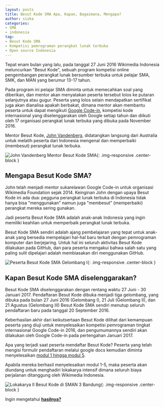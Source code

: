 ```yaml
---
layout: posts
title: Besut Kode SMA Apa, Kapan, Bagaimana, Mengapa?
author: siska
categories:
- SMA
- indonesia
tag:
- Besut Kode SMA
- Kompetisi pemrograman perangkat lunak terbuka
- Open source Indonesia
---
```


Tepat enam bulan yang lalu, pada tanggal 27 Juni 2016 Wikimedia Indonesia meluncurkan "Besut Kode", sebuah program kompetisi online pengembangan 
perangkat lunak bersumber terbuka untuk pelajar SMA, SMK, dan MAN yang berumur 13-17 tahun. 

Pada program ini pelajar SMA diminta untuk memecahkan soal yang diberikan, dan mentor akan menyatakan peserta tersebut lolos ke putaran selanjutnya 
atau gugur. Peserta yang lolos selain mendapatkan sertifikat juga akan dianalisa apakah berbakat, dimana mentor akan membantu peserta untuk dapat 
mengikuti [Google Code-in](https://developers.google.com/open-source/gci/), kompetisi kode internasional yang diselenggarakan oleh Google 
setiap tahun dan diikuti oleh 17 organisasi perangkat lunak terbuka yang dibuka pada November 2016. 

Mentor Besut Kode, [John Vandenberg](https://github.com/jayvdb), didatangkan langsung dari Australia untuk melatih peserta dari Indonesia mengenal dan memperbaiki (membesut) perangkat lunak terbuka. 

![John Vandenberg Mentor Besut Kode SMA](http://wikimedia-id.github.io/besutkode/img/John%20Besut%20Kode%20Mentor.jpg "John Vandenberg mentor Besut Kode SMA"){: .img-responsive .center-block } 

## **Mengapa Besut Kode SMA?**
John telah menjadi mentor sukarelawan Google Code-in untuk organisasi Wikimedia Foundation sejak 2014. Keinginan John dengan upaya Besut Kode ini ada dua: pegguna perangkat lunak terbuka di Indonesia tidak hanya bisa "menggunakan" namun juga "membesut" (memperbaiki) perangkat mereka sering gunakan. 

Jadi peserta Besut Kode SMA adalah anak-anak Indonesia yang ingin memiliki keahlian untuk memperbaik perangkat lunak terbuka. 

Besut Kode SMA sendiri adalah ajang pembelajaran yang tepat untuk anak-anak yang bersedia mempelajari hal-hal baru terkait dengan pemrograman komputer dan berjejaring. Untuk hal ini seluruh aktivitas Besut Kode dilakukan pada GitHub, dan para peserta mengakui bahwa salah satu yang paling sulit dipelajari adalah membiasakan diri menggunakan GitHub. 

![Peserta Besut Kode SMA Gelombang I]( http://wikimedia-id.github.io/besutkode/img/blog/Besut%20Kode%20SMA%20Gelombang%20I.jpg "Peserta Besut Kode SMA Gel I berkumpul"){: .img-responsive .center-block } 

## **Kapan Besut Kode SMA diselenggarakan?**
Besut Kode SMA diselenggarakan dengan rentang waktu 27 Juni - 30 Januari 2017. Pendaftaran Besut Kode dibuka menjadi tiga gelombang, yang dibuka pada bulan 27 Juni 2016 (Gelombang I), 21 Juli (Gelombang II), dan 21 Agustus (Gelombang III) Besut Kode SMA sendiri menutup seluruh pendaftaran baru pada tanggal 20 September 2016. 

Keberhasilan akhir dari keikutsertaan Besut Kode dilihat dari kemampuan peserta yang diuji untuk menyelesaikan kompetisi pemrograman tingkat internasional Google Code-in 2016, dan pengumumannya sendiri akan dilakukan oleh Google Code-in pada pertengahan Januari 2017. 

Apa yang terjadi saat peserta mendaftar Besut Kode? Peserta yang telah mengisi formulir pendaftaran melalui google docs kemudian diminta menyelesaikan [modul 1 hingga modul 5](http://wikimedia-id.github.io/besutkode/modul.html). 

Apabila mereka berhasil menyelesaikan modul 1-5, maka peserta akan diundang untuk menghadiri lokakarya intensif dimana seluruh biaya perjalanan ditanggung oleh Wikimedia Indonesia. 

![Lokakarya II Besut Kode di SMAN 3 Bandung]( http://wikimedia-id.github.io/besutkode/img/blog/Lokakarya%20II%20Bandung%20Tasya.jpg "Tasya mengajarkan peserta menyelesaikan soal-soal Project Euler Besut Kode SMA"){: .img-responsive .center-block } 

Ingin mengetahui **[hasilnya?](http://wikimedia-id.github.io/sma/2017/01/03/HasilBesutKodeSMA.html)**
